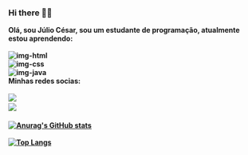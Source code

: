### Hi there 👋:sunglasses:

<b>Olá, sou Júlio César, sou um estudante de programação, atualmente estou aprendendo:<b>
<br>
<br>
<img src="https://img.shields.io/badge/HTML-239120?style=for-the-badge&logo=html5&logoColor=white" alt="img-html">
<br>
<img src="https://img.shields.io/badge/CSS3-1572B6?style=for-the-badge&logo=css3&logoColor=white" alt="img-css">
<br>
<img src="https://img.shields.io/badge/Java-ED8B00?style=for-the-badge&logo=openjdk&logoColor=white" alt="img-java">
<br>
Minhas redes socias:
<br>
<br>
<a href="https://www.facebook.com/"><img src="https://img.shields.io/badge/Facebook-1877F2?style=for-the-badge&logo=facebook&logoColor=white"><a>
<br>
<a href="https://www.instagram.com/"><img src="https://img.shields.io/badge/Instagram-E4405F?style=for-the-badge&logo=instagram&logoColor=white"><a>
<br>
<br>
[![Anurag's GitHub stats](https://github-readme-stats.vercel.app/api?username=juliocesar1996)](https://github.com/anuraghazra/github-readme-stats)
<br>
<br>
[![Top Langs](https://github-readme-stats.vercel.app/api/top-langs/?username=juliocesar1996)](https://github.com/anuraghazra/github-readme-stats)






